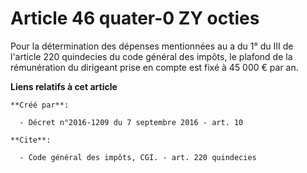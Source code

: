 # Article 46 quater-0 ZY octies

Pour la détermination des dépenses mentionnées au a du 1° du III de l'article 220 quindecies du code général des impôts, le
plafond de la rémunération du dirigeant prise en compte est fixé à 45 000 € par an.

**Liens relatifs à cet article**

	**Créé par**:

	  - Décret n°2016-1209 du 7 septembre 2016 - art. 10

	**Cite**:

	  - Code général des impôts, CGI. - art. 220 quindecies
